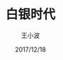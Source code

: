 ---
layout: book
title: 白银时代
author: 王小波
date: 2017/12/18
cover: silverage.jpeg
categories: [read]
---